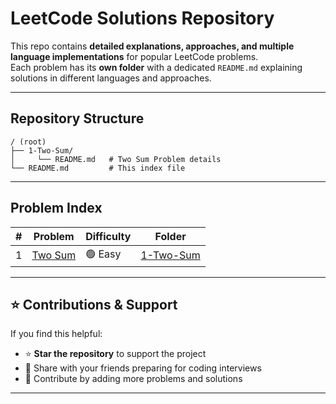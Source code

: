 # LeetCode Solutions Repository  
 
This repo contains **detailed explanations, approaches, and multiple language implementations** for popular LeetCode problems.  
Each problem has its **own folder** with a dedicated `README.md` explaining solutions in different languages and approaches.

---

## Repository Structure  
```
/ (root)
├── 1-Two-Sum/
│     └── README.md   # Two Sum Problem details
└── README.md         # This index file
```

---

## Problem Index  

| #  | Problem | Difficulty | Folder |
|----|----------|------------|--------|
| 1  | [Two Sum](1-Two-Sum/README.md) | 🟢 Easy | [1-Two-Sum](1-Two-Sum) |

---

## ⭐ Contributions & Support  
If you find this helpful:
- ⭐ **Star the repository** to support the project
- 🔗 Share with your friends preparing for coding interviews
- 📝 Contribute by adding more problems and solutions  

---
